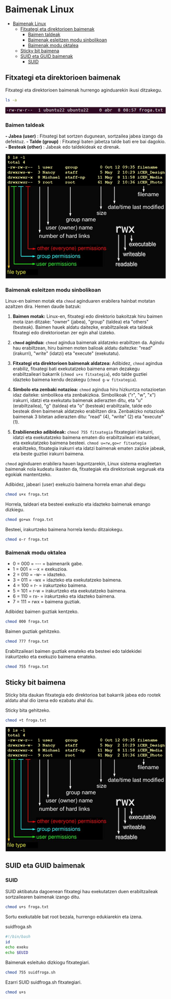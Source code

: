 # Baimenak Linux
- [Baimenak Linux](#baimenak-linux)
  - [Fitxategi eta direktorioen baimenak](#fitxategi-eta-direktorioen-baimenak)
    - [Baimen taldeak](#baimen-taldeak)
    - [Baimenak esleitzen modu sinbolikoan](#baimenak-esleitzen-modu-sinbolikoan)
    - [Baimenak modu oktalea](#baimenak-modu-oktalea)
  - [Sticky bit baimena](#sticky-bit-baimena)
  - [SUID eta GUID baimenak](#suid-eta-guid-baimenak)
    - [SUID](#suid)

## Fitxategi eta direktorioen baimenak

Fitxategi eta direktorioen baimenak hurrengo aginduarekin ikusi ditzakegu.

```bash
ls -a
```

![Aginduaren emaitza ls -a](image.png)

### Baimen taldeak

**- Jabea (user)** : Fitxategi bat sortzen dugunean, sortzailea jabea izango da defektuz.
**- Talde (group)** : Fitxategi baten jabetza talde bati ere bai dagokio.
**- Besteak (other)** : Jabeak edo taldekideak ez direnak.

![alt text](image-1.png)

### Baimenak esleitzen modu sinbolikoan

Linux-en baimen motak eta `chmod` aginduaren erabilera hainbat motatan azaltzen dira. Hemen daude batzuk:

1. **Baimen motak:** Linux-en, fitxategi edo direktorio bakoitzak hiru baimen mota izan ditzake: "owner" (jabea), "group" (taldea) eta "others" (besteak). Baimen hauek aldatu daitezke, erabiltzaileak eta taldeak fitxategi edo direktorioetan zer egin ahal izateko.

2. **`chmod` agindua:** `chmod` agindua baimenak aldatzeko erabiltzen da. Agindu hau erabiltzean, hiru baimen moten balioak aldatu daitezke: "read" (irakurri), "write" (idatzi) eta "execute" (exekutatu). 

3. **Fitxategi eta direktorioen baimenak aldatzea:** Adibidez, `chmod` agindua erabiliz, fitxategi bati exekutatzeko baimena eman dezakegu erabiltzaileari bakarrik (`chmod u+x fitxategia`), edo talde guztiei idazteko baimena kendu dezakegu (`chmod g-w fitxategia`).

4. **Simbolo eta zenbaki notazioa:** `chmod` agindua hiru hizkuntza notazioetan idaz daiteke: simbolikoa eta zenbakizkoa. Simbolikoak ("r", "w", "x") irakurri, idatzi eta exekutatu baimenak adierazten ditu, eta "u" (erabiltzailea), "g" (taldea) eta "o" (besteak) erabiltzaile, talde edo besteak diren baimenak aldatzeko erabiltzen dira. Zenbakizko notazioak baimenak 3 bitetan adierazten ditu: "read" (4), "write" (2) eta "execute" (1).

5. **Erabilienezko adibideak:** `chmod 755 fitxategia` fitxategiari irakurri, idatzi eta exekutatzeko baimena ematen dio erabiltzaileari eta taldeari, eta exekutatzeko baimena besteei. `chmod u=rw,go=r fitxategia` erabiltzeko, fitxategia irakurri eta idatzi baimenak ematen zaizkie jabeak, eta beste guztiei irakurri baimena.

`chmod` aginduaren erabilera hauen laguntzarekin, Linux sistema eragileetan baimenak nola kudeatu ikasten da, fitxategiak eta direktorioak seguruak eta egokiak mantentzeko.

Adibidez, jabeari (user) exekuzio baimena horrela eman ahal diegu
```bash
chmod u+x froga.txt
```

Horrela, taldeari eta besteei exekuzio eta idazteko baimenak emango dizkiegu.
```bash
chmod go+wx froga.txt
```

Besteei, irakurtzeko baimena horrela kendu ditzaiokegu.
```bash
chmod o-r froga.txt
```

### Baimenak modu oktalea

- 0 = 000 = --- = baimenarik gabe.
- 1 = 001 = --x = exekuzioa.
- 2 = 010 = -w- = idazteko.
- 3 = 011 = -wx = idazteko eta exekutatzeko baimena.
- 4 = 100 = r- = irakurtzeko baimena.
- 5 = 101 = r-w = irakurtzeko eta exekutatzeko baimena.
- 6 = 110 = rx- = irakurtzeko eta idazteko baimena.
- 7 = 111 = rwx = baimena guztiak.

Adibidez baimen guztiak kentzeko.
```bash
chmod 000 froga.txt
```

Baimen guztiak gehitzeko.
```bash
chmod 777 froga.txt
```

Erabiltzaileari baimen guztiak emateko eta besteei edo taldekidei irakurtzeko eta exekuzio baimena emateko. 
```bash
chmod 755 froga.txt
```
## Sticky bit baimena

Sticky bita daukan fitxategia edo direktorioa bat bakarrik jabea edo rootek aldatu ahal dio izena edo ezabatu ahal du.

Sticky bita gehitzeko.
```bash
chmod +t froga.txt
```

![alt text](image-2.png)

## SUID eta GUID baimenak

### SUID

SUID aktibatuta dagoenean fitxategi hau exekutatzen duen erabiltzaileak sortzailearen baimenak izango ditu.

```bash
chmod u+s froga.txt
```

Sortu exekutable bat root bezala, hurrengo edukiarekin eta izena.

suidfroga.sh
```bash
#!/bin/bash
id
echo exeku 
echo $EUID
```

Baimenak esleituko dizkiogu fitxategiari.
```bash
chmod 755 suidfroga.sh
```

Ezarri SUID suidfroga.sh fitxategiari.

```bash
chmod u+s 